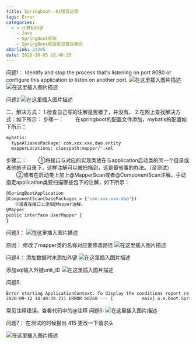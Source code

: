 ```yaml
---
title: Springboot--01错误记录
tags: Error
categories:
  - - 计算机科学
    - Java
    - SpringBoot框架
    - SpringBoot框架常见错误集合
abbrlink: 21245
date: 2020-10-05 16:46:35
---
```

 问题1：
Identify and stop the process that's listening on port 8080 or configure this application to listen on another port.
![在这里插入图片描述](https://img-blog.csdnimg.cn/20201005164657909.png#pic_center)
![在这里插入图片描述](https://img-blog.csdnimg.cn/2020100516470549.png#pic_center)




问题2
![在这里插入图片描述](https://img-blog.csdnimg.cn/2020100516471577.png?x-oss-process=image/watermark,type_ZmFuZ3poZW5naGVpdGk,shadow_10,text_aHR0cHM6Ly9ibG9nLmNzZG4ubmV0L3dlaXhpbl80NDA1NDc1Ng==,size_16,color_FFFFFF,t_70#pic_center)


二、解决方式：
1.检查自己写的注解是否错了，并没有。
2.在网上查找解决方式：如下所示：
步骤一：
　　在springboot的配置文件添加，mybatis的配置如下所示：
　　

```bash
mybatis:
  typeAliasesPackage: com.xxx.xxx.dao.entity
  mapperLocations: classpath:mapper/*.xml
```

 
 步骤二：
　　①将接口与对应的实现类放在与application启动类的同一个目录或者他的子目录下，这样注解可以被扫描到，这是最省事的办法。（没测试）
　　②或者在启动类上加上@MapperScan或者@ComponentScan注解，手动指定application类要扫描哪些包下的注解，如下所示： 
　　

```bash
@SpringBootApplication
@ComponentScan(basePackages = {"com.xxx.xxx.dao"})
　　③或者在接口上添加@Mapper注解。
@Mapper
public interface UserMapper {
}

```

 

问题3：
![在这里插入图片描述](https://img-blog.csdnimg.cn/20201005164810350.png?x-oss-process=image/watermark,type_ZmFuZ3poZW5naGVpdGk,shadow_10,text_aHR0cHM6Ly9ibG9nLmNzZG4ubmV0L3dlaXhpbl80NDA1NDc1Ng==,size_16,color_FFFFFF,t_70#pic_center)

原因：
修改了mapper类的名称对应要修改路径
![在这里插入图片描述](https://img-blog.csdnimg.cn/20201005164820942.png#pic_center)

问题4：
添加数据时未添加外键
![在这里插入图片描述](https://img-blog.csdnimg.cn/20201005164831130.png?x-oss-process=image/watermark,type_ZmFuZ3poZW5naGVpdGk,shadow_10,text_aHR0cHM6Ly9ibG9nLmNzZG4ubmV0L3dlaXhpbl80NDA1NDc1Ng==,size_16,color_FFFFFF,t_70#pic_center)

添加sql输入外键unit_ID
![在这里插入图片描述](https://img-blog.csdnimg.cn/2020100516484178.png#pic_center)

问题5:
 

```bash
Error starting ApplicationContext. To display the conditions report re-run your application with 'debug' enabled.
2020-09-12 14:40:39.211 ERROR 60268 --- [           main] o.s.boot.SpringApplication               : Application run failed
```

 
常见注释错误，查看代码中的@注释
问题6:
![在这里插入图片描述](https://img-blog.csdnimg.cn/20201005164915811.png?x-oss-process=image/watermark,type_ZmFuZ3poZW5naGVpdGk,shadow_10,text_aHR0cHM6Ly9ibG9nLmNzZG4ubmV0L3dlaXhpbl80NDA1NDc1Ng==,size_16,color_FFFFFF,t_70#pic_center)

问题7：
在测试的时候报出
415
更改一下请求头

![在这里插入图片描述](https://img-blog.csdnimg.cn/20201005165030667.png#pic_center)

